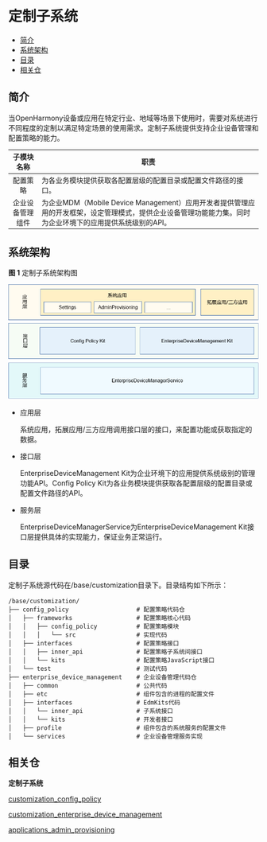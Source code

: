 # 定制子系统

-   [简介](#简介)
-   [系统架构](#系统架构)
-   [目录](#目录)
-   [相关仓](相关仓)

## 简介

当OpenHarmony设备或应用在特定行业、地域等场景下使用时，需要对系统进行不同程度的定制以满足特定场景的使用需求。定制子系统提供支持企业设备管理和配置策略的能力。

|    子模块名称    | 职责                                                         |
| :--------------: | ------------------------------------------------------------ |
|     配置策略     | 为各业务模块提供获取各配置层级的配置目录或配置文件路径的接口。 |
| 企业设备管理组件 | 为企业MDM（Mobile Device Management）应用开发者提供管理应用的开发框架，设定管理模式，提供企业设备管理功能能力集。同时为企业环境下的应用提供系统级别的API。 |



## 系统架构

**图 1**  定制子系统架构图


![](figures/定制子系统架构图.png)


-   应用层

    系统应用，拓展应用/三方应用调用接口层的接口，来配置功能或获取指定的数据。

-   接口层

    EnterpriseDeviceManagement Kit为企业环境下的应用提供系统级别的管理功能API。Config Policy Kit为各业务模块提供获取各配置层级的配置目录或配置文件路径的API。
    
- 服务层

    EnterpriseDeviceManagerService为EnterpriseDeviceManagement Kit接口层提供具体的实现能力，保证业务正常运行。

## 目录

定制子系统源代码在/base/customization目录下。目录结构如下所示：

```
/base/customization/
├── config_policy           		# 配置策略代码仓
│   ├── frameworks          		# 配置策略核心代码
│   │   ├── config_policy   		# 配置策略模块
│   │   │   └── src         		# 实现代码
│   ├── interfaces          		# 配置策略接口
│   │   ├── inner_api       		# 配置策略子系统间接口
│   │   └── kits            		# 配置策略JavaScript接口
│   └── test                		# 测试代码
├── enterprise_device_management    # 企业设备管理代码仓
│   ├── common                   	# 公共代码
│   ├── etc                      	# 组件包含的进程的配置文件
│   ├── interfaces               	# EdmKits代码
│   │   └── inner_api            	# 子系统接口
│   │   └── kits                 	# 开发者接口
│   ├── profile                  	# 组件包含的系统服务的配置文件
│   └── services                 	# 企业设备管理服务实现
```

## 相关仓

**定制子系统**

[customization_config_policy](https://gitee.com/openharmony/customization_config_policy)

[customization_enterprise_device_management](https://gitee.com/openharmony/customization_enterprise_device_management)

[applications_admin_provisioning](https://gitee.com/openharmony/applications_admin_provisioning)
